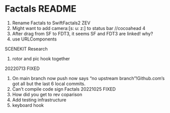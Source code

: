 #  Factals README

1. Rename Factals to SwiftFactals2	ZEV
1. Might want to add camera:[s: u: z:] to status bar //cocoahead 4
1. After drag from SF to FDT3, it seems SF and FDT3 are linked! why?
3. use URLComponents

SCENEKIT Research
1. rotor and pic hook together

20220713 FIXED 
1. On main branch now push now says “no upstream branch”!Github.com’s got all but the last 6 local commits.  
2. Can't compile code sign Factals
20221025 FIXED
2. How did you get to rev coparison
3. Add testing infrastructure
2. keyboard hook



